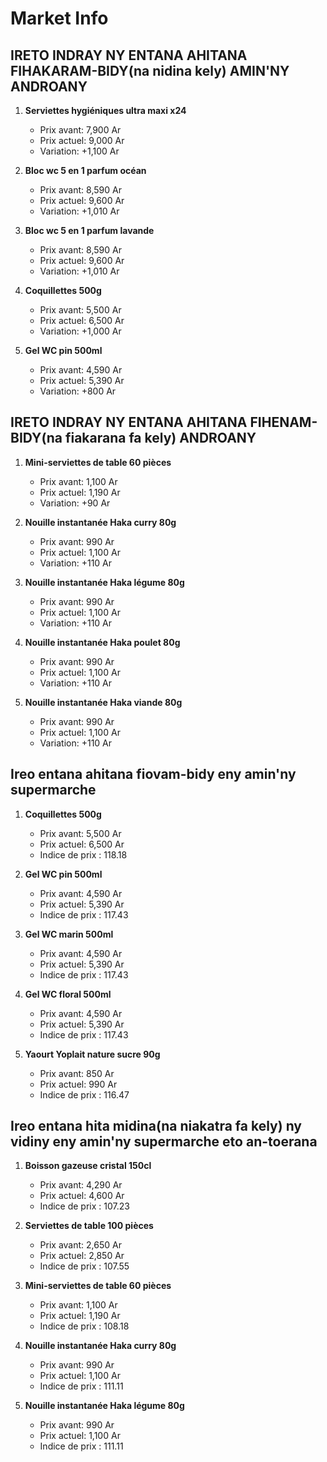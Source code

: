 # Market Info

## IRETO INDRAY NY ENTANA AHITANA FIHAKARAM-BIDY(na nidina kely) AMIN'NY ANDROANY

1. **Serviettes hygiéniques ultra maxi x24**
   - Prix avant: 7,900 Ar
   - Prix actuel: 9,000 Ar
   - Variation: +1,100 Ar

2. **Bloc wc 5 en 1 parfum océan**
   - Prix avant: 8,590 Ar
   - Prix actuel: 9,600 Ar
   - Variation: +1,010 Ar

3. **Bloc wc 5 en 1 parfum lavande**
   - Prix avant: 8,590 Ar
   - Prix actuel: 9,600 Ar
   - Variation: +1,010 Ar

4. **Coquillettes 500g**
   - Prix avant: 5,500 Ar
   - Prix actuel: 6,500 Ar
   - Variation: +1,000 Ar

5. **Gel WC pin 500ml**
   - Prix avant: 4,590 Ar
   - Prix actuel: 5,390 Ar
   - Variation: +800 Ar

## IRETO INDRAY NY ENTANA AHITANA FIHENAM-BIDY(na fiakarana fa kely) ANDROANY

1. **Mini-serviettes de table 60 pièces**
   - Prix avant: 1,100 Ar
   - Prix actuel: 1,190 Ar
   - Variation: +90 Ar

2. **Nouille instantanée Haka curry 80g**
   - Prix avant: 990 Ar
   - Prix actuel: 1,100 Ar
   - Variation: +110 Ar

3. **Nouille instantanée Haka légume 80g**
   - Prix avant: 990 Ar
   - Prix actuel: 1,100 Ar
   - Variation: +110 Ar

4. **Nouille instantanée Haka poulet 80g**
   - Prix avant: 990 Ar
   - Prix actuel: 1,100 Ar
   - Variation: +110 Ar

5. **Nouille instantanée Haka viande 80g**
   - Prix avant: 990 Ar
   - Prix actuel: 1,100 Ar
   - Variation: +110 Ar

## Ireo entana ahitana fiovam-bidy eny amin'ny supermarche

1. **Coquillettes 500g**
   - Prix avant: 5,500 Ar
   - Prix actuel: 6,500 Ar
   - Indice de prix : 118.18

2. **Gel WC pin 500ml**
   - Prix avant: 4,590 Ar
   - Prix actuel: 5,390 Ar
   - Indice de prix : 117.43

3. **Gel WC marin 500ml**
   - Prix avant: 4,590 Ar
   - Prix actuel: 5,390 Ar
   - Indice de prix : 117.43

4. **Gel WC floral 500ml**
   - Prix avant: 4,590 Ar
   - Prix actuel: 5,390 Ar
   - Indice de prix : 117.43

5. **Yaourt Yoplait nature sucre 90g**
   - Prix avant: 850 Ar
   - Prix actuel: 990 Ar
   - Indice de prix : 116.47

## Ireo entana hita midina(na niakatra fa kely) ny vidiny eny amin'ny supermarche eto an-toerana

1. **Boisson gazeuse cristal 150cl**
   - Prix avant: 4,290 Ar
   - Prix actuel: 4,600 Ar
   - Indice de prix : 107.23

2. **Serviettes de table 100 pièces**
   - Prix avant: 2,650 Ar
   - Prix actuel: 2,850 Ar
   - Indice de prix : 107.55

3. **Mini-serviettes de table 60 pièces**
   - Prix avant: 1,100 Ar
   - Prix actuel: 1,190 Ar
   - Indice de prix : 108.18

4. **Nouille instantanée Haka curry 80g**
   - Prix avant: 990 Ar
   - Prix actuel: 1,100 Ar
   - Indice de prix : 111.11

5. **Nouille instantanée Haka légume 80g**
   - Prix avant: 990 Ar
   - Prix actuel: 1,100 Ar
   - Indice de prix : 111.11

